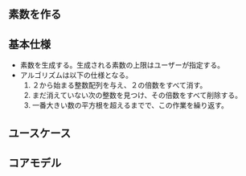 素数を作る
---

## 基本仕様
+ 素数を生成する。生成される素数の上限はユーザーが指定する。
+ アルゴリズムは以下の仕様となる。
  1. ２から始まる整数配列を与え、２の倍数をすべて消す。
  1. まだ消えていない次の整数を見つけ、その倍数をすべて削除する。
  1. 一番大きい数の平方根を超えるまでで、この作業を繰り返す。
  
## ユースケース

## コアモデル